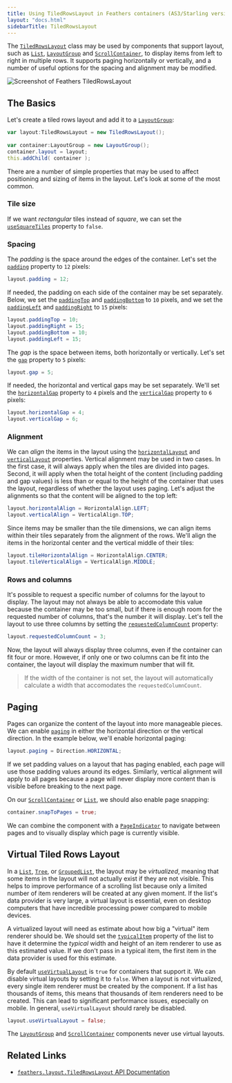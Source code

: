 ```yaml
---
title: Using TiledRowsLayout in Feathers containers (AS3/Starling version)
layout: "docs.html"
sidebarTitle: TiledRowsLayout
---
```


The [`TiledRowsLayout`](/api-reference/feathers/layout/TiledRowsLayout.html) class may be used by components that support layout, such as [`List`](./list.md), [`LayoutGroup`](./layout-group.md) and [`ScrollContainer`](./scroll-container.md), to display items from left to right in multiple rows. It supports paging horizontally or vertically, and a number of useful options for the spacing and alignment may be modified.

<picture><img src="/learn/as3-starling/images/tiled-rows-layout.png" srcset="/learn/as3-starling/images/tiled-rows-layout@2x.png 2x" alt="Screenshot of Feathers TiledRowsLayout" /></picture>

## The Basics

Let's create a tiled rows layout and add it to a [`LayoutGroup`](./layout-group.md):

```actionscript
var layout:TiledRowsLayout = new TiledRowsLayout();
 
var container:LayoutGroup = new LayoutGroup();
container.layout = layout;
this.addChild( container );
```

There are a number of simple properties that may be used to affect positioning and sizing of items in the layout. Let's look at some of the most common.

### Tile size

If we want _rectangular_ tiles instead of _square_, we can set the [`useSquareTiles`](/api-reference/feathers/layout/TiledRowsLayout.html#useSquareTiles) property to `false`.

### Spacing

The _padding_ is the space around the edges of the container. Let's set the [`padding`](/api-reference/feathers/layout/TiledRowsLayout.html#padding) property to `12` pixels:

```actionscript
layout.padding = 12;
```

If needed, the padding on each side of the container may be set separately. Below, we set the [`paddingTop`](/api-reference/feathers/layout/TiledRowsLayout.html#paddingTop) and [`paddingBottom`](/api-reference/feathers/layout/TiledRowsLayout.html#paddingBottom) to `10` pixels, and we set the [`paddingLeft`](/api-reference/feathers/layout/TiledRowsLayout.html#paddingLeft) and [`paddingRight`](/api-reference/feathers/layout/TiledRowsLayout.html#paddingRight) to `15` pixels:

```actionscript
layout.paddingTop = 10;
layout.paddingRight = 15;
layout.paddingBottom = 10;
layout.paddingLeft = 15;
```

The _gap_ is the space between items, both horizontally or vertically. Let's set the [`gap`](/api-reference/feathers/layout/TiledRowsLayout.html#gap) property to `5` pixels:

```actionscript
layout.gap = 5;
```

If needed, the horizontal and vertical gaps may be set separately. We'll set the [`horizontalGap`](/api-reference/feathers/layout/TiledRowsLayout.html#horizontalGap) property to `4` pixels and the [`verticalGap`](/api-reference/feathers/layout/TiledRowsLayout.html#verticalGap) property to `6` pixels:

```actionscript
layout.horizontalGap = 4;
layout.verticalGap = 6;
```

### Alignment

We can _align_ the items in the layout using the [`horizontalLayout`](/api-reference/feathers/layout/TiledRowsLayout.html#horizontalAlign) and [`verticalLayout`](/api-reference/feathers/layout/TiledRowsLayout.html#verticalAlign) properties. Vertical alignment may be used in two cases. In the first case, it will always apply when the tiles are divided into pages. Second, it will apply when the total height of the content (including padding and gap values) is less than or equal to the height of the container that uses the layout, regardless of whether the layout uses paging. Let's adjust the alignments so that the content will be aligned to the top left:

```actionscript
layout.horizontalAlign = HorizontalAlign.LEFT;
layout.verticalAlign = VerticalAlign.TOP;
```

Since items may be smaller than the tile dimensions, we can align items within their tiles separately from the alignment of the rows. We'll align the items in the horizontal center and the vertical middle of their tiles:

```actionscript
layout.tileHorizontalAlign = HorizontalAlign.CENTER;
layout.tileVerticalAlign = VerticalAlign.MIDDLE;
```

### Rows and columns

It's possible to request a specific number of columns for the layout to display. The layout may not always be able to accomodate this value because the container may be too small, but if there is enough room for the requested number of columns, that's the number it will display. Let's tell the layout to use three columns by setting the [`requestedColumnCount`](/api-reference/feathers/layout/TiledRowsLayout.html#requestedColumnCount) property:

```actionscript
layout.requestedColumnCount = 3;
```

Now, the layout will always display three columns, even if the container can fit four or more. However, if only one or two columns can be fit into the container, the layout will display the maximum number that will fit.

> If the width of the container is not set, the layout will automatically calculate a width that accomodates the `requestedColumnCount`.

## Paging

Pages can organize the content of the layout into more manageable pieces. We can enable [`paging`](/api-reference/feathers/layout/TiledRowsLayout.html#paging) in either the horizontal direction or the vertical direction. In the example below, we'll enable horizontal paging:

```actionscript
layout.paging = Direction.HORIZONTAL;
```

If we set padding values on a layout that has paging enabled, each page will use those padding values around its edges. Similarly, vertical alignment will apply to all pages because a page will never display more content than is visible before breaking to the next page.

On our [`ScrollContainer`](./scroll-container.md) or [`List`](./list.md), we should also enable page snapping:

```actionscript
container.snapToPages = true;
```

We can combine the component with a [`PageIndicator`](./page-indicator.md) to navigate between pages and to visually display which page is currently visible.

## Virtual Tiled Rows Layout

In a [`List`](./list.md), [`Tree`](./tree.md), or [`GroupedList`](./grouped-list.md), the layout may be _virtualized_, meaning that some items in the layout will not actually exist if they are not visible. This helps to improve performance of a scrolling list because only a limited number of item renderers will be created at any given moment. If the list's data provider is very large, a virtual layout is essential, even on desktop computers that have incredible processing power compared to mobile devices.

A virtualized layout will need as estimate about how big a "virtual" item renderer should be. We should set the [`typicalItem`](/api-reference/feathers/controls/List.html#typicalItem) property of the list to have it determine the _typical_ width and height of an item renderer to use as this estimated value. If we don't pass in a typical item, the first item in the data provider is used for this estimate.

By default [`useVirtualLayout`](/api-reference/feathers/layout/TiledRowsLayout.html#useVirtualLayout) is `true` for containers that support it. We can disable virtual layouts by setting it to `false`. When a layout is not virtualized, every single item renderer must be created by the component. If a list has thousands of items, this means that thousands of item renderers need to be created. This can lead to significant performance issues, especially on mobile. In general, `useVirtualLayout` should rarely be disabled.

```actionscript
layout.useVirtualLayout = false;
```

The [`LayoutGroup`](./layout-group.md) and [`ScrollContainer`](./scroll-container.md) components never use virtual layouts.

## Related Links

- [`feathers.layout.TiledRowsLayout` API Documentation](/api-reference/feathers/layout/TiledRowsLayout.html)
